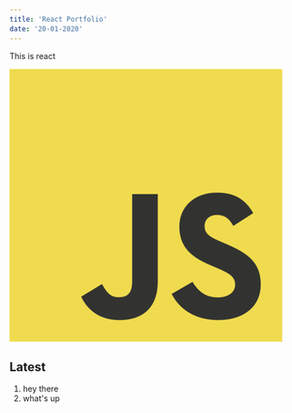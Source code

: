 ```yaml
---
title: 'React Portfolio'
date: '20-01-2020'
---
```


This is react

![Grass](./javascript.png)

## Latest 

1.  hey there
2.  what's up